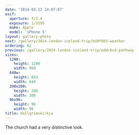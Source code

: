 ```yaml
---
date: '2014-03-13 14:07:07'
exif:
  aperture: f/2.4
  exposure: 1/3195
  make: Apple
  model: 'iPhone 5'
layout: gallery-photo
next: /gallery/2014-london-iceland-trip/bd9f003-weather
ordering: 62
previous: /gallery/2014-london-iceland-trip/eddc6cd-pathway
sizes:
  1280:
    height: 1280
    width: 960
  640w:
    height: 853
    width: 640
  200x200:
    height: 200
    width: 200
  96x96:
    height: 96
    width: 96
title: Hallgrímskirkja
---
```


The church had a very distinctive look.
